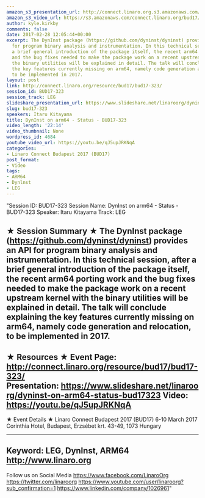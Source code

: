 ```yaml
---
amazon_s3_presentation_url: http://connect.linaro.org.s3.amazonaws.com/bud17/Presentations/BUD17-323%20-%20DynInst%20on%20arm64%20%E2%80%93%20Status.pdf
amazon_s3_video_url: https://s3.amazonaws.com/connect.linaro.org/bud17/Videos/Wednesday/BUD17-323%20DynInst%20on%20ARM64%20-%20Status.mp4
author: kyle.kirkby
comments: false
date: 2017-02-28 12:05:44+00:00
excerpt: The DynInst package (https://github.com/dyninst/dyninst) provides an API
  for program binary analysis and instrumentation. In this technical session, after
  a brief general introduction of the package itself, the recent arm64 porting work
  and the bug fixes needed to make the package work on a recent upstream kernel with
  the binary utilities will be explained in detail. The talk will conclude explaining
  the key features currently missing on arm64, namely code generation and relocation,
  to be implemented in 2017.
layout: post
link: http://connect.linaro.org/resource/bud17/bud17-323/
session_id: BUD17-323
session_track: LEG
slideshare_presentation_url: https://www.slideshare.net/linaroorg/dyninst-on-arm64-status-bud17323
slug: bud17-323
speakers: Itaru Kitayama
title: DynInst on arm64 - Status - BUD17-323
video_length: '22:14'
video_thumbnail: None
wordpress_id: 4684
youtube_video_url: https://youtu.be/qJ5upJRKNqA
categories:
- Linaro Connect Budapest 2017 (BUD17)
post_format:
- Video
tags:
- ARM64
- Dynlnst
- LEG
---
```


"Session ID: BUD17-323
Session Name: DynInst on arm64 - Status - BUD17-323
Speaker: Itaru Kitayama
Track: LEG

★ Session Summary ★
The DynInst package (https://github.com/dyninst/dyninst) provides an API for program binary analysis and instrumentation. In this technical session, after a brief general introduction of the package itself, the recent arm64 porting work and the bug fixes needed to make the package work on a recent upstream kernel with the binary utilities will be explained in detail. The talk will conclude explaining the key features currently missing on arm64, namely code generation and relocation, to be implemented in 2017.
---------------------------------------------------
★ Resources ★
Event Page: http://connect.linaro.org/resource/bud17/bud17-323/
Presentation: https://www.slideshare.net/linaroorg/dyninst-on-arm64-status-bud17323
Video: https://youtu.be/qJ5upJRKNqA
---------------------------------------------------

★ Event Details ★
Linaro Connect Budapest 2017 (BUD17)
6-10 March 2017
Corinthia Hotel, Budapest,
Erzsébet krt. 43-49,
1073 Hungary

---------------------------------------------------
Keyword: LEG, Dynlnst, ARM64
http://www.linaro.org
---------------------------------------------------
Follow us on Social Media
https://www.facebook.com/LinaroOrg
https://twitter.com/linaroorg
https://www.youtube.com/user/linaroorg?sub_confirmation=1
https://www.linkedin.com/company/1026961"
